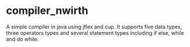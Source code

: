# compiler_nwirth
A simple compiler in java using jflex and cup. It supports five data types, three operators types and several statement types including if else, while and do while.
